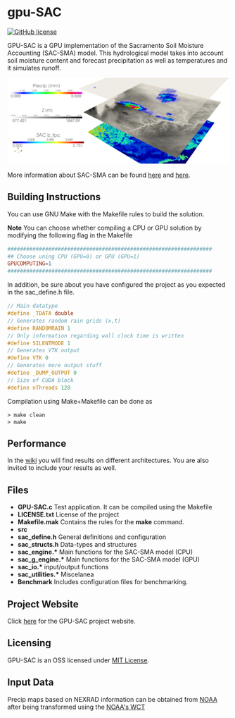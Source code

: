 # gpu-SAC
[![GitHub license](https://img.shields.io/badge/license-MIT-blue.svg)](https://raw.githubusercontent.com/alacasta/gpu-SAC/master/LICENSE.txt)

GPU-SAC is a GPU implementation of the Sacramento Soil Moisture Accounting (SAC-SMA) model. This hydrological model takes into account soil moisture content and forecast precipitation as well as temperatures and it simulates runoff.


![Illustration](https://github.com/alacasta/gpu-SAC/blob/gh-pages/img/illustration.png)

More information about SAC-SMA can be found [here](http://www.cbrfc.noaa.gov/wsup/sac_sm/cbrfc_sacsma_101_20140731.pdf) and [here](http://www.manureadvisorysystem.wi.gov/app/SACmodel).

## Building Instructions

You can use GNU Make with the Makefile rules to build the solution.

**Note** You can choose whether compiling a CPU or GPU solution by modifying the following flag in the Makefile

```Makefile
#################################################################
## Choose uning CPU (GPU=0) or GPU (GPU=1)
GPUCOMPUTING=1
#################################################################
```

In addition, be sure about you have configured the project as you expected in the sac_define.h file.
```C
// Main datatype
#define _TDATA double
// Generates random rain grids (x,t)
#define RANDOMRAIN 1
// Only information regarding wall clock time is written
#define SILENTMODE 1
// Generates VTK output
#define VTK 0
// Generates more output stuff
#define _DUMP_OUTPUT 0
// Size of CUDA block
#define nThreads 128
```
Compilation using Make+Makefile can be done as
```ShellSession
> make clean
> make
```
## Performance
In the [wiki](https://github.com/alacasta/gpu-SAC/wiki/Computational-Performance) you will find results on different architectures. You are also invited to include your results as well.

## Files
- __GPU-SAC.c__ Test application. It can be compiled using the Makefile
- __LICENSE.txt__ License of the project
- __Makefile.mak__ Contains the rules for the __make__ command. 
- __src__
 - __sac_define.h__ General definitions and configuration
 - __sac_structs.h__ Data-types and structures
 - __sac_engine.*__ Main functions for the SAC-SMA model (CPU)
 - __sac_g_engine.*__ Main functions for the SAC-SMA model (GPU)
 - __sac_io.*__ input/output functions
 - __sac_utilities.*__ Miscelanea
- __Benchmark__ Includes configuration files for benchmarking.

## Project Website
Click [here](http://alacasta.github.io/gpu-SAC/) for the GPU-SAC project website. 

## Licensing
GPU-SAC is an OSS licensed under [MIT License](https://github.com/alacasta/gpu-SAC/blob/master/LICENSE.txt).

## Input Data
Precip maps based on NEXRAD information can be obtained from [NOAA](http://www.ncdc.noaa.gov/nexradinv/) after being transformed using the [NOAA's WCT](http://www.ncdc.noaa.gov/wct/index.php)




